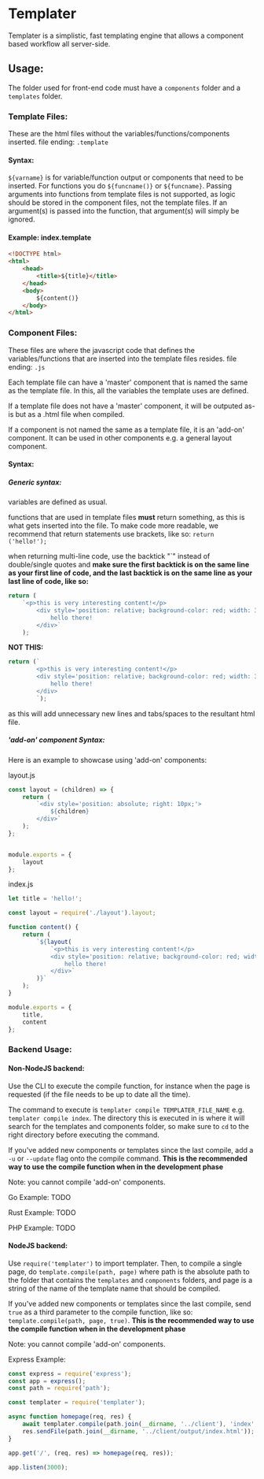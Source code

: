 # Templater

Templater is a simplistic, fast templating engine that allows a component based workflow all server-side.

## Usage:

The folder used for front-end code must have a `components` folder and a `templates` folder.

### Template Files:

These are the html files without the variables/functions/components inserted. file ending: `.template`

#### Syntax:

`${varname}` is for variable/function output or components that need to be inserted. For functions you do `${funcname()}` or `${funcname}`. Passing arguments into functions from template files is not supported, as logic should be stored in the component files, not the template files. If an argument(s) is passed into the function, that argument(s) will simply be ignored.

#### Example: index.template

```html
<!DOCTYPE html>
<html>
    <head>
        <title>${title}</title>
    </head>
    <body>
        ${content()}
    </body>
</html>
```

### Component Files:

These files are where the javascript code that defines the variables/functions that are inserted into the template files resides. file ending: `.js`

Each template file can have a 'master' component that is named the same as the template file. In this, all the variables the template uses are defined.

If a template file does not have a 'master' component, it will be outputed as-is but as a .html file when compiled.

If a component is not named the same as a template file, it is an 'add-on' component. It can be used in other components e.g. a general layout component.

#### Syntax:

##### Generic syntax:

variables are defined as usual.

functions that are used in template files **must** return something, as this is what gets inserted into the file. To make code more readable, we recommend that return statements use brackets, like so: `return ('hello!');`

when returning multi-line code, use the backtick "\`" instead of double/single quotes and **make sure the first backtick is on the same line as your first line of code, and the last backtick is on the same line as your last line of code, like so:**

```js
return (
    `<p>this is very interesting content!</p>
        <div style='position: relative; background-color: red; width: 300px; height: 300px;'>
            hello there!
        </div>`
    );
```

**NOT THIS:**

```js
return (`
        <p>this is very interesting content!</p>
        <div style='position: relative; background-color: red; width: 300px; height: 300px;'>
            hello there!
        </div>
        `);
```

as this will add unnecessary new lines and tabs/spaces to the resultant html file.

##### 'add-on' component Syntax:

Here is an example to showcase using 'add-on' components:

layout.js
```js
const layout = (children) => {
    return (
        `<div style='position: absolute; right: 10px;'>
            ${children}
        </div>`
    );
};


module.exports = {
    layout
};
```
index.js
```js
let title = 'hello!';

const layout = require('./layout').layout;

function content() {
    return (
        `${layout(
            `<p>this is very interesting content!</p>
            <div style='position: relative; background-color: red; width: 300px; height: 300px;'>
                hello there!
            </div>`
        )}`
    );
}

module.exports = {
    title,
    content
};
```

### Backend Usage:

#### Non-NodeJS backend:

Use the CLI to execute the compile function, for instance when the page is requested (if the file needs to be up to date all the time).

The command to execute is `templater compile TEMPLATER_FILE_NAME` e.g. `templater compile index`. The directory this is executed in is where it will search for the templates and components folder, so make sure to `cd` to the right directory before executing the command.

If you've added new components or templates since the last compile, add a `-u` or `--update` flag onto the compile command. **This is the recommended way to use the compile function when in the development phase**

Note: you cannot compile 'add-on' components.

Go Example: TODO

Rust Example: TODO

PHP Example: TODO

#### NodeJS backend:

Use `require('templater')` to import templater. Then, to compile a single page, do `template.compile(path, page)` where path is the absolute path to the folder that contains the `templates` and `components` folders, and page is a string of the name of the template name that should be compiled.

If you've added new components or templates since the last compile, send `true` as a third parameter to the compile function, like so: `template.compile(path, page, true)`. **This is the recommended way to use the compile function when in the development phase**

Note: you cannot compile 'add-on' components.

Express Example:

```js
const express = require('express');
const app = express();
const path = require('path');

const templater = require('templater');

async function homepage(req, res) {
    await templater.compile(path.join(__dirname, '../client'), 'index', true); //this will execute first, making sure the output index.html file exists so no errors occur on the first request.
    res.sendFile(path.join(__dirname, '../client/output/index.html'));
}

app.get('/', (req, res) => homepage(req, res));

app.listen(3000);
```